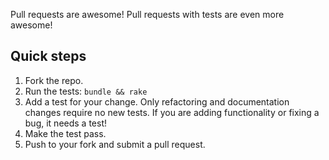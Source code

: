 Pull requests are awesome!  Pull requests with tests are even more awesome!

## Quick steps

1. Fork the repo.
2. Run the tests: `bundle && rake`
3. Add a test for your change. Only refactoring and documentation changes require no new tests. If you are adding functionality or fixing a bug, it needs a test!
4. Make the test pass.
5. Push to your fork and submit a pull request.
